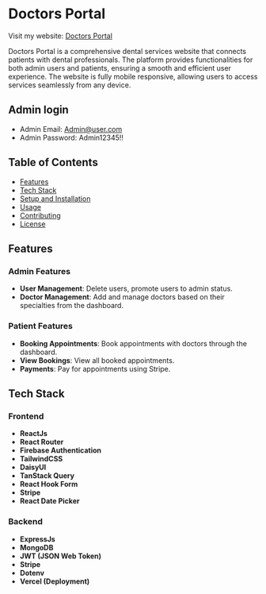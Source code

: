 # Doctors Portal

Visit my website: [Doctors Portal](https://doctors-portal-2bd8f.firebaseapp.com/)

Doctors Portal is a comprehensive dental services website that connects patients with dental professionals. The platform provides functionalities for both admin users and patients, ensuring a smooth and efficient user experience. The website is fully mobile responsive, allowing users to access services seamlessly from any device.

## Admin login
- Admin Email: Admin@user.com
- Admin Password: Admin12345!!

## Table of Contents

- [Features](#features)
- [Tech Stack](#tech-stack)
- [Setup and Installation](#setup-and-installation)
- [Usage](#usage)
- [Contributing](#contributing)
- [License](#license)

## Features

### Admin Features

- **User Management**: Delete users, promote users to admin status.
- **Doctor Management**: Add and manage doctors based on their specialties from the dashboard.

### Patient Features

- **Booking Appointments**: Book appointments with doctors through the dashboard.
- **View Bookings**: View all booked appointments.
- **Payments**: Pay for appointments using Stripe.

## Tech Stack

### Frontend

- **ReactJs**
- **React Router**
- **Firebase Authentication**
- **TailwindCSS**
- **DaisyUI**
- **TanStack Query**
- **React Hook Form**
- **Stripe**
- **React Date Picker**

### Backend

- **ExpressJs**
- **MongoDB**
- **JWT (JSON Web Token)**
- **Stripe**
- **Dotenv**
- **Vercel (Deployment)**

